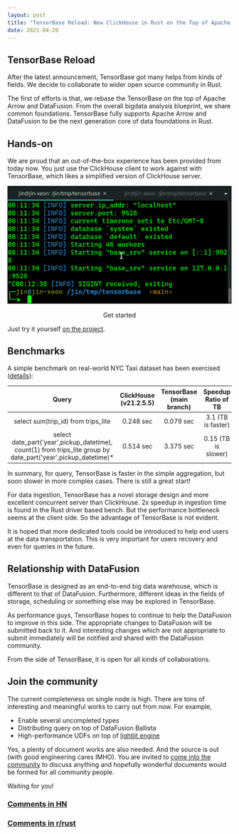 ```yaml
---
layout: post
title: "TensorBase Reload: New ClickHouse in Rust on the Top of Apache Arrow and DataFusion"
date: 2021-04-20
---
```


## TensorBase Reload
After the latest announcement, TensorBase got many helps from kinds of fields. We decide to collaborate to wider open source community in Rust.

The first of efforts is that, we rebase the TensorBase on the top of Apache Arrow and DataFusion. From the overall bigdata analysis blueprint, we share common foundations. TensorBase fully supports Apache Arrow and DataFusion to be the next generation core of data foundations in Rust.  


## Hands-on

We are proud that an out-of-the-box experience has been provided from today now. You just use the ClickHouse client to work against with TensorBase, which likes a simplified version of ClickHouse server.

<p></p>
<div align="center">
<img class="center_img_wider" src="/img/2021-04-20-base_reload/play_out_of_the_box.gif"/>
</div>
<p align="center">Get started</p>

Just try it yourself [on the project](https://github.com/tensorbase/tensorbase).

## Benchmarks

A simple benchmark on real-world NYC Taxi dataset has been exercised ([details]()):

|Query |ClickHouse (v21.2.5.5)      | TensorBase (main branch)  | Speedup Ratio of TB   |
|:----:|:---------------------------:|:-----------------------: | :--------------------------: |
| select sum(trip_id) from trips_lite | 0.248 sec  |  0.079 sec | 3.1 (TB is faster) |
| select date_part('year',pickup_datetime), count(1) from trips_lite group by date_part('year',pickup_datetime)* | 0.514 sec |  3.375 sec  | 0.15 (TB is slower)  |

<p></p>

In summary, for query, TensorBase is faster in the simple aggregation, but soon slower in more complex cases. There is still a great start!


For data ingestion, TensorBase has a novel storage design and more excellent concurrent server than ClickHouse. 2x speedup in ingestion time is found in the Rust driver based bench. But the performance bottleneck seems at the client side. So the advantage of TensorBase is not evident. 

It is hoped that more dedicated tools could be introduced to help end users at the data transportation. This is very important for users recovery and even for queries in the future.

## Relationship with DataFusion

TensorBase is designed as an end-to-end big data warehouse, which is different to that of DataFusion. Furthermore, different ideas in the fields of storage, scheduling or something else may be explored in TensorBase. 

As performance guys, TensorBase hopes to continue to help the DataFusion to improve in this side. The appropriate changes to DataFusion will be submitted back to it. And interesting changes which are not appropriate to submit immediately will be notified and shared with the DataFusion community. 

From the side of TensorBase, it is open for all kinds of collaborations.

## Join the community

The current completeness on single node is high. There are tons of interesting and meaningful works to carry out from now. For example,

* Enable several uncompleted types 
* Distributing query on top of DataFusion Ballista
* High-performance UDFs on top of [lightjit engine](https://github.com/tensorbase/tensorbase/tree/main/crates/lightjit)

Yes, a plenty of document works are also needed. And the source is out (with good engineering cares IMHO). You are invited to [come into the community](https://github.com/tensorbase/tensorbase) to discuss anything and hopefully wonderful documents would be formed for all community people. 

Waiting for you!

### [Comments in HN]()

### [Comments in r/rust]()